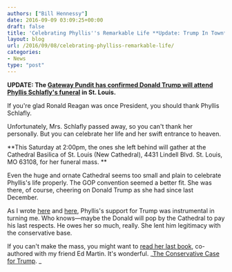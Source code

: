 ```yaml
---
authors: ["Bill Hennessy"]
date: 2016-09-09 03:09:25+00:00
draft: false
title: 'Celebrating Phyllis''s Remarkable Life **Update: Trump In Town**'
layout: blog
url: /2016/09/08/celebrating-phylliss-remarkable-life/
categories:
- News
type: "post"
---
```


**UPDATE: The [Gateway Pundit has confirmed Donald Trump will attend Phyllis Schlafly's funeral](https://www.thegatewaypundit.com/2016/09/breaking-donald-trump-attend-phyllis-schlafly-funeral-express-condolences/) in St. Louis.**

If you're glad Ronald Reagan was once President, you should thank Phyllis Schlafly.

Unfortunately, Mrs. Schlafly passed away, so you can't thank her personally. But you can celebrate her life and her swift entrance to heaven.

**This Saturday at 2:00pm, the ones she left behind will gather at the Cathedral Basilica of St. Louis (New Cathedral), 4431 Lindell Blvd. St. Louis, MO 63108, for her funeral mass. **

Even the huge and ornate Cathedral seems too small and plain to celebrate Phyllis's life properly. The GOP convention seemed a better fit. She was there, of course, cheering on Donald Trump as she had since last December.

As I wrote [here](https://hennessysview.com/2015/12/20/its-time-to-choose/) and [here](https://hennessysview.com/2016/09/05/phyllis-schlafly-rip/), Phyllis's support for Trump was instrumental in turning me. Who knows—maybe the Donald will pop by the Cathedral to pay his last respects. He owes her so much, really. She lent him legitimacy with the conservative base.

If you can't make the mass, you might want to [read her last book](https://amzn.to/2c3zrKf), co-authored with my friend Ed Martin. It's wonderful. _[The Conservative Case for Trump](https://amzn.to/2c3zrKf). _


